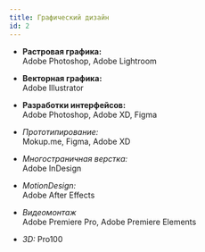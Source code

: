 ```yaml
---
title: Графический дизайн
id: 2
---
```


- **Растровая графика:**   
Adobe Photoshop, Adobe Lightroom

- **Векторная графика:**  
Adobe Illustrator

- **Разработки интерфейсов:**  
Adobe Photoshop, Adobe XD, Figma

- *Прототипирование:*  
Mokup.me, Figma, Adobe XD

- *Многостраничная верстка:*  
Adobe InDesign

- *MotionDesign:*  
Adobe After Effects

- *Видеомонтаж*  
Adobe Premiere Pro, Adobe Premiere Elements

- *3D:* Pro100